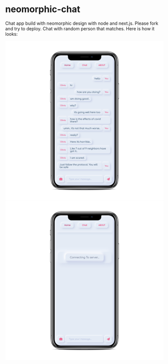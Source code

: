 # neomorphic-chat
Chat app build with neomorphic design with node and next.js. Please fork and try to deploy. Chat with random person that matches.
Here is how it looks:

![alt text](https://raw.githubusercontent.com/bhuwanadhikari/neomorphic-chat/master/gochat2.png)
![alt text](https://raw.githubusercontent.com/bhuwanadhikari/neomorphic-chat/master/gochat1.png)

